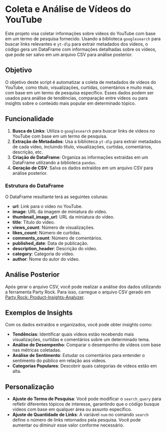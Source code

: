 # Coleta e Análise de Vídeos do YouTube

Este projeto visa coletar informações sobre vídeos do YouTube com base em um termo de pesquisa fornecido. Usando a biblioteca `googlesearch` para buscar links relevantes e `yt-dlp` para extrair metadados dos vídeos, o código gera um DataFrame com informações detalhadas sobre os vídeos, que pode ser salvo em um arquivo CSV para análise posterior.

## Objetivo

O objetivo deste script é automatizar a coleta de metadados de vídeos do YouTube, como título, visualizações, curtidas, comentários e muito mais, com base em um termo de pesquisa específico. Esses dados podem ser usados para análise de tendências, comparação entre vídeos ou para insights sobre o conteúdo mais popular em determinado tópico.

## Funcionalidade

1. **Busca de Links**: Utiliza o `googlesearch` para buscar links de vídeos no YouTube com base em um termo de pesquisa.
2. **Extração de Metadados**: Usa a biblioteca `yt-dlp` para extrair metadados de cada vídeo, incluindo título, visualizações, curtidas, comentários, descrição, etc.
3. **Criação de DataFrame**: Organiza as informações extraídas em um DataFrame utilizando a biblioteca `pandas`.
4. **Geração de CSV**: Salva os dados extraídos em um arquivo CSV para análise posterior.

### Estrutura do DataFrame

O DataFrame resultante terá as seguintes colunas:

- **url**: Link para o vídeo no YouTube.
- **image**: URL da imagem de miniatura do vídeo.
- **thumbnail_image_url**: URL da miniatura do vídeo.
- **title**: Título do vídeo.
- **views_count**: Número de visualizações.
- **likes_count**: Número de curtidas.
- **comments_count**: Número de comentários.
- **published_date**: Data de publicação.
- **description_header**: Descrição do vídeo.
- **category**: Categoria do vídeo.
- **author**: Nome do autor do vídeo.

## Análise Posterior

Após gerar o arquivo CSV, você pode realizar a análise dos dados utilizando a ferramenta Party Rock. Para isso, carregue o arquivo CSV gerado em [Party Rock: Product-Insights-Analyzer](https://partyrock.aws/u/cinthiaquadrado/Jd4BPk_55/Product-Insights-Analyzer).

## Exemplos de Insights

Com os dados extraídos e organizados, você pode obter insights como:

- **Tendências**: Identificar quais vídeos estão recebendo mais visualizações, curtidas e comentários sobre um determinado tema.
- **Análise de Desempenho**: Comparar o desempenho de vídeos com base nas métricas coletadas.
- **Análise de Sentimento**: Estudar os comentários para entender o sentimento do público em relação aos vídeos.
- **Categorias Populares**: Descobrir quais categorias de vídeos estão em alta.

## Personalização

- **Ajuste do Termo de Pesquisa**: Você pode modificar o `search_query` para refletir diferentes tópicos de interesse, garantindo que o código busque vídeos com base em qualquer área ou assunto específico.
- **Ajuste de Quantidade de Links**: A variável `num` no comando `search` define o número de links retornados pela pesquisa. Você pode aumentar ou diminuir esse valor conforme necessário.
